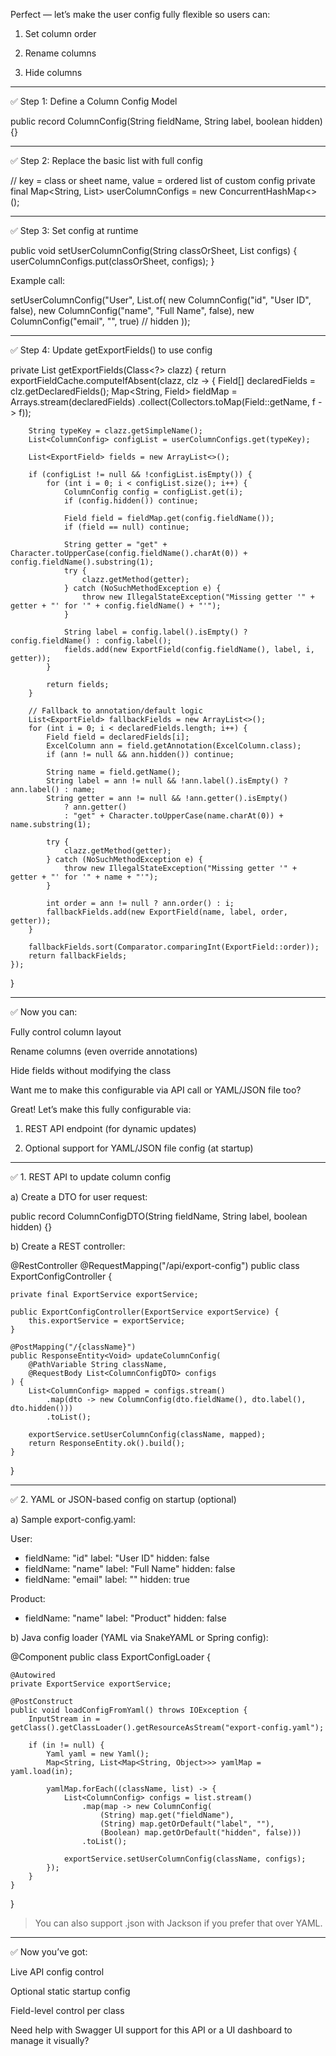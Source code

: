 Perfect — let’s make the user config fully flexible so users can:

1. Set column order


2. Rename columns


3. Hide columns




---

✅ Step 1: Define a Column Config Model

public record ColumnConfig(String fieldName, String label, boolean hidden) {}


---

✅ Step 2: Replace the basic list with full config

// key = class or sheet name, value = ordered list of custom config
private final Map<String, List<ColumnConfig>> userColumnConfigs = new ConcurrentHashMap<>();


---

✅ Step 3: Set config at runtime

public void setUserColumnConfig(String classOrSheet, List<ColumnConfig> configs) {
    userColumnConfigs.put(classOrSheet, configs);
}

Example call:

setUserColumnConfig("User", List.of(
    new ColumnConfig("id", "User ID", false),
    new ColumnConfig("name", "Full Name", false),
    new ColumnConfig("email", "", true) // hidden
));


---

✅ Step 4: Update getExportFields() to use config

private List<ExportField> getExportFields(Class<?> clazz) {
    return exportFieldCache.computeIfAbsent(clazz, clz -> {
        Field[] declaredFields = clz.getDeclaredFields();
        Map<String, Field> fieldMap = Arrays.stream(declaredFields)
            .collect(Collectors.toMap(Field::getName, f -> f));

        String typeKey = clazz.getSimpleName();
        List<ColumnConfig> configList = userColumnConfigs.get(typeKey);

        List<ExportField> fields = new ArrayList<>();

        if (configList != null && !configList.isEmpty()) {
            for (int i = 0; i < configList.size(); i++) {
                ColumnConfig config = configList.get(i);
                if (config.hidden()) continue;

                Field field = fieldMap.get(config.fieldName());
                if (field == null) continue;

                String getter = "get" + Character.toUpperCase(config.fieldName().charAt(0)) + config.fieldName().substring(1);
                try {
                    clazz.getMethod(getter);
                } catch (NoSuchMethodException e) {
                    throw new IllegalStateException("Missing getter '" + getter + "' for '" + config.fieldName() + "'");
                }

                String label = config.label().isEmpty() ? config.fieldName() : config.label();
                fields.add(new ExportField(config.fieldName(), label, i, getter));
            }

            return fields;
        }

        // Fallback to annotation/default logic
        List<ExportField> fallbackFields = new ArrayList<>();
        for (int i = 0; i < declaredFields.length; i++) {
            Field field = declaredFields[i];
            ExcelColumn ann = field.getAnnotation(ExcelColumn.class);
            if (ann != null && ann.hidden()) continue;

            String name = field.getName();
            String label = ann != null && !ann.label().isEmpty() ? ann.label() : name;
            String getter = ann != null && !ann.getter().isEmpty()
                ? ann.getter()
                : "get" + Character.toUpperCase(name.charAt(0)) + name.substring(1);

            try {
                clazz.getMethod(getter);
            } catch (NoSuchMethodException e) {
                throw new IllegalStateException("Missing getter '" + getter + "' for '" + name + "'");
            }

            int order = ann != null ? ann.order() : i;
            fallbackFields.add(new ExportField(name, label, order, getter));
        }

        fallbackFields.sort(Comparator.comparingInt(ExportField::order));
        return fallbackFields;
    });
}


---

✅ Now you can:

Fully control column layout

Rename columns (even override annotations)

Hide fields without modifying the class


Want me to make this configurable via API call or YAML/JSON file too?


Great! Let’s make this fully configurable via:

1. REST API endpoint (for dynamic updates)


2. Optional support for YAML/JSON file config (at startup)




---

✅ 1. REST API to update column config

a) Create a DTO for user request:

public record ColumnConfigDTO(String fieldName, String label, boolean hidden) {}

b) Create a REST controller:

@RestController
@RequestMapping("/api/export-config")
public class ExportConfigController {

    private final ExportService exportService;

    public ExportConfigController(ExportService exportService) {
        this.exportService = exportService;
    }

    @PostMapping("/{className}")
    public ResponseEntity<Void> updateColumnConfig(
        @PathVariable String className,
        @RequestBody List<ColumnConfigDTO> configs
    ) {
        List<ColumnConfig> mapped = configs.stream()
            .map(dto -> new ColumnConfig(dto.fieldName(), dto.label(), dto.hidden()))
            .toList();

        exportService.setUserColumnConfig(className, mapped);
        return ResponseEntity.ok().build();
    }
}


---

✅ 2. YAML or JSON-based config on startup (optional)

a) Sample export-config.yaml:

User:
  - fieldName: "id"
    label: "User ID"
    hidden: false
  - fieldName: "name"
    label: "Full Name"
    hidden: false
  - fieldName: "email"
    label: ""
    hidden: true

Product:
  - fieldName: "name"
    label: "Product"
    hidden: false

b) Java config loader (YAML via SnakeYAML or Spring config):

@Component
public class ExportConfigLoader {

    @Autowired
    private ExportService exportService;

    @PostConstruct
    public void loadConfigFromYaml() throws IOException {
        InputStream in = getClass().getClassLoader().getResourceAsStream("export-config.yaml");

        if (in != null) {
            Yaml yaml = new Yaml();
            Map<String, List<Map<String, Object>>> yamlMap = yaml.load(in);

            yamlMap.forEach((className, list) -> {
                List<ColumnConfig> configs = list.stream()
                    .map(map -> new ColumnConfig(
                        (String) map.get("fieldName"),
                        (String) map.getOrDefault("label", ""),
                        (Boolean) map.getOrDefault("hidden", false)))
                    .toList();

                exportService.setUserColumnConfig(className, configs);
            });
        }
    }
}

> You can also support .json with Jackson if you prefer that over YAML.




---

✅ Now you’ve got:

Live API config control

Optional static startup config

Field-level control per class


Need help with Swagger UI support for this API or a UI dashboard to manage it visually?

